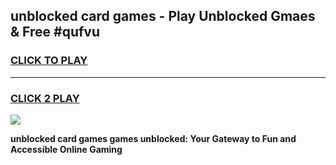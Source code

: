 
## unblocked card games - Play Unblocked Gmaes & Free #qufvu
<h3>
<a href="https://news.freeplayer.one?title=unblocked_card_games&ref=24F">CLICK TO PLAY</a></h3>
<hr>

<h3>
<a href="https://news.freeplayer.one?title=unblocked_card_games&ref=24F">CLICK 2 PLAY</a>
  
</h3>

<a href="https://news.freeplayer.one?title=unblocked_card_games&ref=24F/"><img src="https://clearcache.store/games.png"></a>


**unblocked card games games unblocked: Your Gateway to Fun and Accessible Online Gaming**
